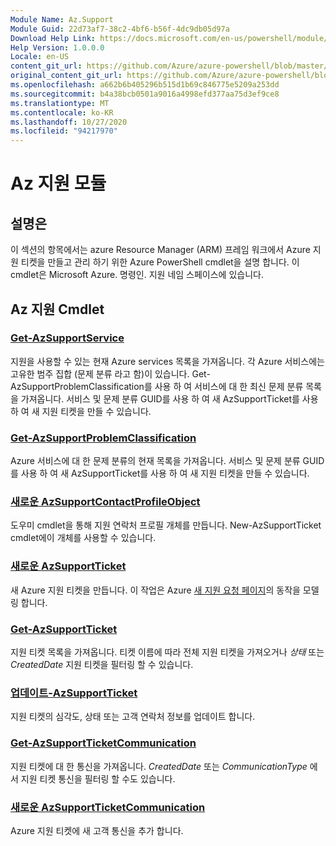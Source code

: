 ```yaml
---
Module Name: Az.Support
Module Guid: 22d73af7-38c2-4bf6-b56f-4dc9db05d97a
Download Help Link: https://docs.microsoft.com/en-us/powershell/module/az.support
Help Version: 1.0.0.0
Locale: en-US
content_git_url: https://github.com/Azure/azure-powershell/blob/master/src/Support/Support/help/Az.Support.md
original_content_git_url: https://github.com/Azure/azure-powershell/blob/master/src/Support/Support/help/Az.Support.md
ms.openlocfilehash: a662b6b405296b515d1b69c846775e5209a253dd
ms.sourcegitcommit: b4a38bcb0501a9016a4998efd377aa75d3ef9ce8
ms.translationtype: MT
ms.contentlocale: ko-KR
ms.lasthandoff: 10/27/2020
ms.locfileid: "94217970"
---
```

# Az 지원 모듈
## 설명은
이 섹션의 항목에서는 azure Resource Manager (ARM) 프레임 워크에서 Azure 지원 티켓을 만들고 관리 하기 위한 Azure PowerShell cmdlet을 설명 합니다. 이 cmdlet은 Microsoft Azure. 명령인. 지원 네임 스페이스에 있습니다.

## Az 지원 Cmdlet
### [Get-AzSupportService](Get-AzSupportService.md)
지원을 사용할 수 있는 현재 Azure services 목록을 가져옵니다. 각 Azure 서비스에는 고유한 범주 집합 (문제 분류 라고 함)이 있습니다. Get-AzSupportProblemClassification를 사용 하 여 서비스에 대 한 최신 문제 분류 목록을 가져옵니다. 서비스 및 문제 분류 GUID를 사용 하 여 새 AzSupportTicket를 사용 하 여 새 지원 티켓을 만들 수 있습니다.

### [Get-AzSupportProblemClassification](Get-AzSupportProblemClassification.md)
Azure 서비스에 대 한 문제 분류의 현재 목록을 가져옵니다. 서비스 및 문제 분류 GUID를 사용 하 여 새 AzSupportTicket를 사용 하 여 새 지원 티켓을 만들 수 있습니다. 

### [새로운 AzSupportContactProfileObject](New-AzSupportContactProfileObject.md)
도우미 cmdlet을 통해 지원 연락처 프로필 개체를 만듭니다. New-AzSupportTicket cmdlet에이 개체를 사용할 수 있습니다.

### [새로운 AzSupportTicket](New-AzSupportTicket.md)
새 Azure 지원 티켓을 만듭니다. 이 작업은 Azure [새 지원 요청 페이지](https://portal.azure.com/#blade/Microsoft_Azure_Support/HelpAndSupportBlade/overview)의 동작을 모델링 합니다.

### [Get-AzSupportTicket](Get-AzSupportTicket.md)
지원 티켓 목록을 가져옵니다. 티켓 이름에 따라 전체 지원 티켓을 가져오거나 *상태* 또는 *CreatedDate* 지원 티켓을 필터링 할 수 있습니다.

### [업데이트-AzSupportTicket](Update-AzSupportTicket.md)
지원 티켓의 심각도, 상태 또는 고객 연락처 정보를 업데이트 합니다.

### [Get-AzSupportTicketCommunication](Get-AzSupportTicketCommunication.md)
지원 티켓에 대 한 통신을 가져옵니다. *CreatedDate* 또는 *CommunicationType* 에서 지원 티켓 통신을 필터링 할 수도 있습니다. 

### [새로운 AzSupportTicketCommunication](New-AzSupportTicketCommunication.md)
Azure 지원 티켓에 새 고객 통신을 추가 합니다. 



